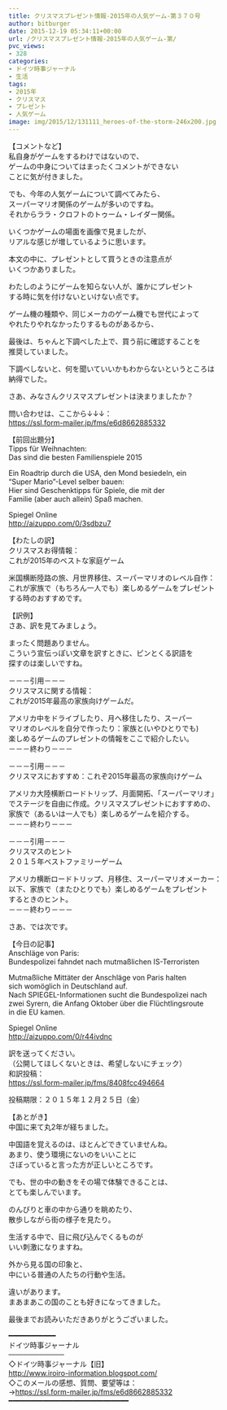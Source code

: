 ```yaml
---
title: クリスマスプレゼント情報-2015年の人気ゲーム-第３７０号
author: bitburger
date: 2015-12-19 05:34:11+00:00
url: /クリスマスプレゼント情報-2015年の人気ゲーム-第/
pvc_views:
- 328
categories:
- ドイツ時事ジャーナル
- 生活
tags:
- 2015年
- クリスマス
- プレゼント
- 人気ゲーム
image: img/2015/12/131111_heroes-of-the-storm-246x200.jpg
---
```

【コメントなど】  
私自身がゲームをするわけではないので、  
ゲームの中身についてはまったくコメントができない  
ことに気が付きました。  
  
でも、今年の人気ゲームについて調べてみたら、  
スーパーマリオ関係のゲームが多いのですね。  
それからララ・クロフトのトゥーム・レイダー関係。  
  
いくつかゲームの場面を画像で見ましたが、  
リアルな感じが増しているように思います。  
  
本文の中に、プレゼントとして買うときの注意点が  
いくつかありました。  
  
わたしのようにゲームを知らない人が、誰かにプレゼント  
する時に気を付けないといけない点です。  
  
ゲーム機の種類や、同じメーカのゲーム機でも世代によって  
やれたりやれなかったりするものがあるから、  
  
最後は、ちゃんと下調べした上で、買う前に確認することを  
推奨していました。  
  
下調べしないと、何を聞いていいかもわからないというところは  
納得でした。  
  
さあ、みなさんクリスマスプレゼントは決まりましたか？  
  
  
問い合わせは、ここから↓↓↓：  
<https://ssl.form-mailer.jp/fms/e6d8662885332>  
  
  
【前回出題分】  
Tipps für Weihnachten:  
Das sind die besten Familienspiele 2015  
  
Ein Roadtrip durch die USA, den Mond besiedeln, ein  
&#8220;Super Mario&#8221;-Level selber bauen:  
Hier sind Geschenktipps für Spiele, die mit der  
Familie (aber auch allein) Spaß machen.  
  
Spiegel Online  
<http://aizuppo.com/0/3sdbzu7>  
  
【わたしの訳】  
クリスマスお得情報：  
これが2015年のベストな家庭ゲーム  
  
米国横断陸路の旅、月世界移住、スーパーマリオのレベル自作：  
これが家族で（もちろん一人でも）楽しめるゲームをプレゼント  
する時のおすすめです。  
  
  
【訳例】  
さあ、訳を見てみましょう。  
  
まったく問題ありません。  
こういう宣伝っぽい文章を訳すときに、ピンとくる訳語を  
探すのは楽しいですね。  
  
－－－引用－－－  
クリスマスに関する情報：  
これが2015年最高の家族向けゲームだ。  
  
アメリカ中をドライブしたり、月へ移住したり、スーパー  
マリオのレベルを自分で作ったり：家族と(いやひとりでも)  
楽しめるゲームのプレゼントの情報をここで紹介したい。  
－－－終わり－－－  
  
  
－－－引用－－－  
クリスマスにおすすめ：これぞ2015年最高の家族向けゲーム  
  
アメリカ大陸横断ロードトリップ、月面開拓、「スーパーマリオ」  
でステージを自由に作成。クリスマスプレゼントにおすすめの、  
家族で（あるいは一人でも）楽しめるゲームを紹介する。  
－－－終わり－－－  
  
  
－－－引用－－－  
クリスマスのヒント  
２０１５年ベストファミリーゲーム  
  
アメリカ横断ロードトリップ、月移住、スーパーマリオメーカー：  
以下、家族で（またひとりでも）楽しめるゲームをプレゼント  
するときのヒント。  
－－－終わり－－－  
  
  
さあ、では次です。  
  
【今日の記事】  
Anschläge von Paris:  
Bundespolizei fahndet nach mutmaßlichen IS-Terroristen  
  
Mutmaßliche Mittäter der Anschläge von Paris halten  
sich womöglich in Deutschland auf.  
Nach SPIEGEL-Informationen sucht die Bundespolizei nach  
zwei Syrern, die Anfang Oktober über die Flüchtlingsroute  
in die EU kamen.  
  
Spiegel Online  
<http://aizuppo.com/0/r44ivdnc>  
  
  
訳を送ってください。  
（公開してほしくないときは、希望しないにチェック）  
和訳投稿：  
 <https://ssl.form-mailer.jp/fms/8408fcc494664>  
  
投稿期限：２０１５年１２月２５日（金）  
  
【あとがき】  
中国に来て丸2年が経ちました。  
  
中国語を覚えるのは、ほとんどできていませんね。  
あまり、使う環境にないのをいいことに  
さぼっていると言った方が正しいところです。  
  
でも、世の中の動きをその場で体験できることは、  
とても楽しんでいます。  
  
のんびりと車の中から通りを眺めたり、  
散歩しながら街の様子を見たり。  
  
生活する中で、目に飛び込んでくるものが  
いい刺激になりますね。  
  
外から見る国の印象と、  
中にいる普通の人たちの行動や生活。  
  
違いがあります。  
まあまあこの国のことも好きになってきました。  
  
  
最後までお読みいただきありがとうございました。  
  
  
━━━━━━━━━━━  
ドイツ時事ジャーナル  
───────────  
◇ドイツ時事ジャーナル【旧】  
<http://www.iroiro-information.blogspot.com/>  
◇このメールの感想、質問、要望等は：  
-><https://ssl.form-mailer.jp/fms/e6d8662885332>  
━━━━━━━━━━━━━━━━━━━━━━━━━━━━